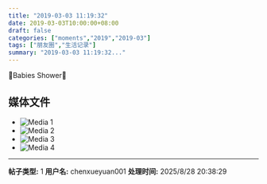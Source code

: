 ```yaml
---
title: "2019-03-03 11:19:32"
date: 2019-03-03T10:00:00+08:00
draft: false
categories: ["moments","2019","2019-03"]
tags: ["朋友圈","生活记录"]
summary: "2019-03-03 11:19:32..."
---
```


🎉Babies Shower🎉

## 媒体文件

- ![Media 1](/Moments/photos/2019-03-03/201903031119320.jpg)
- ![Media 2](/Moments/photos/2019-03-03/201903031119321.jpg)
- ![Media 3](/Moments/photos/2019-03-03/201903031119322.jpg)
- ![Media 4](/Moments/photos/2019-03-03/201903031119323.jpg)

---

**帖子类型:** 1
**用户名:** chenxueyuan001
**处理时间:** 2025/8/28 20:38:29